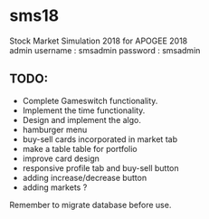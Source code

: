 # sms18
Stock Market Simulation 2018 for APOGEE 2018  
admin username : smsadmin
password : smsadmin
## TODO:    
* Complete Gameswitch functionality.
* Implement the time functionality.
* Design and implement the algo.
* hamburger menu
* buy-sell cards incorporated in market tab
* make a table table for portfolio
* improve card design
* responsive profile tab and buy-sell button
* adding increase/decrease button
* adding markets ?


Remember to migrate database before use. 
